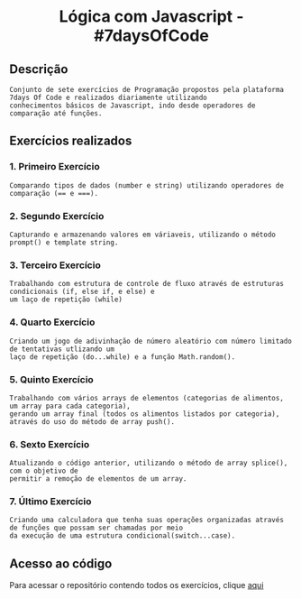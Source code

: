  <h1 align = "center">Lógica com Javascript  - #7daysOfCode</h1>

## Descrição
    Conjunto de sete exercícios de Programação propostos pela plataforma 7days Of Code e realizados diariamente utilizando
    conhecimentos básicos de Javascript, indo desde operadores de comparação até funções.
    
## Exercícios realizados
### 1. Primeiro Exercício 
    Comparando tipos de dados (number e string) utilizando operadores de comparação (== e ===).

### 2. Segundo Exercício
    Capturando e armazenando valores em váriaveis, utilizando o método prompt() e template string.

### 3. Terceiro Exercício 
    Trabalhando com estrutura de controle de fluxo através de estruturas condicionais (if, else if, e else) e
    um laço de repetição (while)

### 4. Quarto Exercício
    Criando um jogo de adivinhação de número aleatório com número limitado de tentativas utlizando um
    laço de repetição (do...while) e a função Math.random().

### 5. Quinto Exercício 
    Trabalhando com vários arrays de elementos (categorias de alimentos, um array para cada categoria),
    gerando um array final (todos os alimentos listados por categoria), através do uso do método de array push().

### 6. Sexto Exercício
    Atualizando o código anterior, utilizando o método de array splice(), com o objetivo de
    permitir a remoção de elementos de um array.

### 7. Último Exercício
    Criando uma calculadora que tenha suas operações organizadas através de funções que possam ser chamadas por meio
    da execução de uma estrutura condicional(switch...case).
    
## Acesso ao código
   Para acessar o repositório contendo todos os exercícios, clique [aqui](https://github.com/LuizMadao/Logica-com-javascript)
